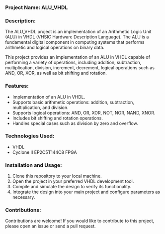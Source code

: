 ### Project Name: ALU_VHDL

### Description:
The ALU_VHDL project is an implementation of an Arithmetic Logic Unit (ALU) in VHDL (VHSIC Hardware Description Language). The ALU is a fundamental digital component in computing systems that performs arithmetic and logical operations on binary data.

This project provides an implementation of an ALU in VHDL capable of performing a variety of operations, including addition, subtraction, multiplication, division, increment, decrement, logical operations such as AND, OR, XOR, as well as bit shifting and rotation.

### Features:
- Implementation of an ALU in VHDL.
- Supports basic arithmetic operations: addition, subtraction, multiplication, and division.
- Supports logical operations: AND, OR, XOR, NOT, NOR, NAND, XNOR.
- Includes bit shifting and rotation operations.
- Handles special cases such as division by zero and overflow.

### Technologies Used:
- VHDL
- Cyclone II EP2C5T144C8 FPGA

### Installation and Usage:
1. Clone this repository to your local machine.
2. Open the project in your preferred VHDL development tool.
3. Compile and simulate the design to verify its functionality.
4. Integrate the design into your main project and configure parameters as necessary.

### Contributions:
Contributions are welcome! If you would like to contribute to this project, please open an issue or send a pull request.
